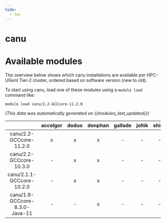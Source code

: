 ```yaml
---
hide:
  - toc
---
```


canu
====

# Available modules


The overview below shows which canu installations are available per HPC-UGent Tier-2 cluster, ordered based on software version (new to old).

To start using canu, load one of these modules using a `module load` command like:

```shell
module load canu/2.2-GCCcore-11.2.0
```

*(This data was automatically generated on {{modules_last_updated}})*  

| |accelgor|doduo|donphan|gallade|joltik|shinx|skitty|
| :---: | :---: | :---: | :---: | :---: | :---: | :---: | :---: |
|canu/2.2-GCCcore-11.2.0|x|x|x|-|-|-|-|
|canu/2.2-GCCcore-10.3.0|-|x|x|-|-|-|-|
|canu/2.1.1-GCCcore-10.2.0|-|x|x|-|-|-|-|
|canu/1.9-GCCcore-8.3.0-Java-11|-|-|x|-|-|-|-|
